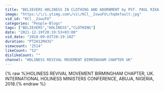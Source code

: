 ```yaml
---
title: "BELIEVERS HOLINESS IN CLOTHING AND ADORNMENT by PST. PAUL RIKA."
image: "https:\/\/i.ytimg.com\/vi\/KCl__2swuFU\/hqdefault.jpg"
vid_id: "KCl__2swuFU"
categories: "People-Blogs"
tags: ["BELIEVERS","HOLINESS","CLOTHING"]
date: "2021-12-19T20:19:53+03:00"
vid_date: "2018-09-03T20:19:10Z"
duration: "PT2H12M43S"
viewcount: "2514"
likeCount: "52"
dislikeCount: ""
channel: "HOLINESS REVIVAL MOVEMENT BIRMINGHAM CHAPTER UK"
---
```

{% raw %}HOLINESS REVIVAL MOVEMENT BIRMINGHAM CHAPTER, UK.<br />INTERNATIONAL HOLINESS MINISTERS CONFERENCE, ABUJA, NIGERIA, 2018.{% endraw %}

